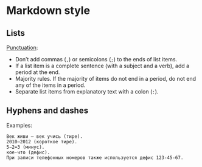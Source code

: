 # Markdown style

## Lists

[Punctuation](https://docs.gitlab.com/ee/development/documentation/styleguide/#punctuation-1):

- Don’t add commas (`,`) or semicolons (`;`) to the ends of list items.
- If a list item is a complete sentence (with a subject and a verb), add a period at the end.
- Majority rules. If the majority of items do not end in a period, do not end any of the items in a period.
- Separate list items from explanatory text with a colon (`:`).

## Hyphens and dashes

Examples:

```text
Век живи — век учись (тире).
2010–2012 (короткое тире).
5−2=3 (минус).
кое-что (дефис).
При записи телефонных номеров также используется дефис 123-45-67.
```
